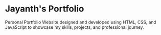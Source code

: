 # Jayanth's Portfolio
Personal Portfolio Website designed and developed using HTML, CSS, and JavaScript to showcase my skills, projects, and professional journey.
